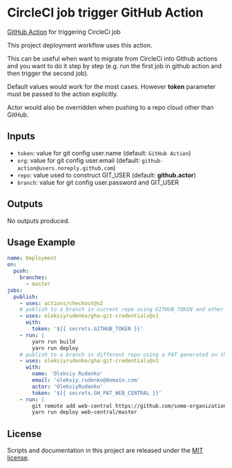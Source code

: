 # CircleCI job trigger GitHub Action

[GitHub Action](https://github.com/features/actions) for triggering CircleCi job

This project deployment workflow uses this action.

This can be useful when want to migrate from CircleCi into Github actions and you want to do it step by step (e.g. run the first job in github action and then trigger the second job).

Default values would work for the most cases.
However **token** parameter must be passed to the action explicitly.


Actor would also be overridden when pushing to a repo cloud other than GitHub.

## Inputs

- `token`: value for git config user.name (default: `GitHub Action`)
- `org`: value for git config user.email (default: `github-action@users.noreply.github.com`)
- `repo`: value used to construct GIT_USER (default: **github.actor**)
- `branch`: value for git config user.password and GIT_USER

## Outputs

No outputs produced.

## Usage Example

```yaml
name: Deployment
on:
  push:
    branches:
      - master
jobs:
  publish:
    - uses: actions/checkout@v2
    # publish to a branch in current repo using GITHUB_TOKEN and other default settings
    - uses: oleksiyrudenko/gha-git-credentials@v1
      with:
        token: '${{ secrets.GITHUB_TOKEN }}'
    - run: |
        yarn run build
        yarn run deploy
    # publish to a branch in different repo using a PAT generated on that other repo
    - uses: oleksiyrudenko/gha-git-credentials@v1
      with:
        name: 'Oleksiy Rudenko'
        email: 'oleksiy.rudenko@domain.com'
        actor: 'OleksiyRudenko'
        token: '${{ secrets.GH_PAT_WEB_CENTRAL }}'
    - run: |
        git remote add web-central https://github.com/some-organization/website.git
        yarn run deploy web-central/master
```

## License

Scripts and documentation in this project are released under the [MIT license](LICENSE).

